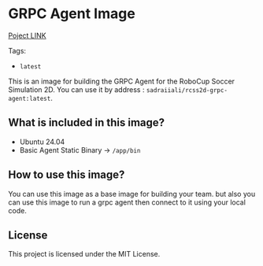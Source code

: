 # GRPC Agent Image 
[Poject LINK](https://github.com/sadraiiali/SS2D-GRPC-BASE)

 
Tags:
- `latest`

This is an image for building the GRPC Agent for the RoboCup Soccer Simulation 2D.
You can use it by address : `sadraiiali/rcss2d-grpc-agent:latest`.

## What is included in this image?
- Ubuntu 24.04
- Basic Agent Static Binary -> `/app/bin`

## How to use this image?
You can use this image as a base image for building your team. 
but also you can use this image to run a grpc agent then connect to it using your local code.


## License
This project is licensed under the MIT License.

